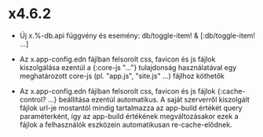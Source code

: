 
# x4.6.2

- Új x.%-db.api függvény és esemény: db/toggle-item! & [:db/toggle-item! ...]

- Az x.app-config.edn fájlban felsorolt css, favicon és js fájlok kiszolgálása ezentúl a {:core-js "..."}
  tulajdonság használatával egy meghatározott core-js (pl. "app.js", "site.js" ...) fájlhoz köthetők

- Az x.app-config.edn fájlban felsorolt css, favicon és js fájlok {:cache-control? ...} beállítása
  ezentúl automatikus.
  A saját szerverről kiszolgált fájlok url-je mostantól mindig tartalmazza az app-build értékét
  query paraméterként, így az app-build értékének megváltozásakor ezek a fájlok a felhasználók eszközein
  automatikusan re-cache-elődnek.
